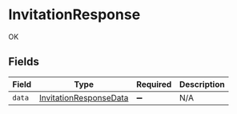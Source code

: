 # InvitationResponse

OK


## Fields

| Field                                                                   | Type                                                                    | Required                                                                | Description                                                             |
| ----------------------------------------------------------------------- | ----------------------------------------------------------------------- | ----------------------------------------------------------------------- | ----------------------------------------------------------------------- |
| `data`                                                                  | [InvitationResponseData](../../models/shared/invitationresponsedata.md) | :heavy_minus_sign:                                                      | N/A                                                                     |